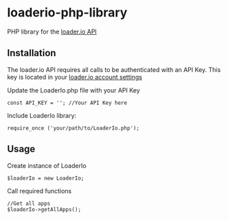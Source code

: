 loaderio-php-library
====================

PHP library for the [loader.io API](http://docs.loader.io/api/intro.html)

## Installation

The loader.io API requires all calls to be authenticated with an API Key.
This key is located in your [loader.io account settings](https://loader.io/settings)

Update the LoaderIo.php file with your API Key

    const API_KEY = ''; //Your API Key here


Include LoaderIo library:

    require_once ('your/path/to/LoaderIo.php');

## Usage

Create instance of LoaderIo

    $loaderIo = new LoaderIo;

Call required functions

    //Get all apps
    $loaderIo->getAllApps();
